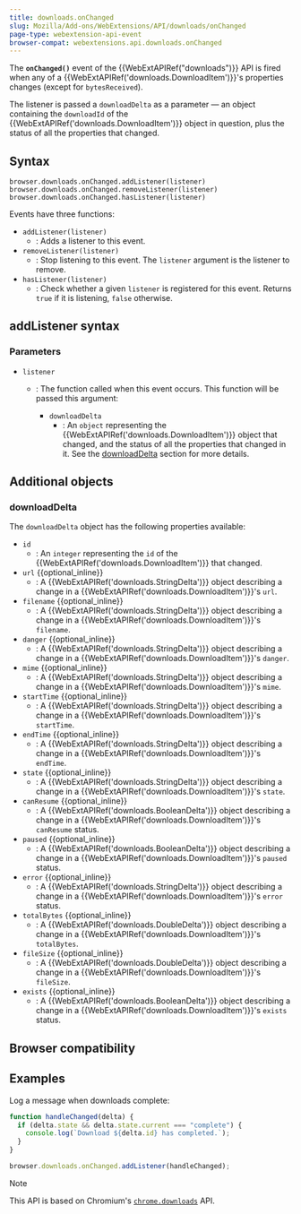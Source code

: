 ```yaml
---
title: downloads.onChanged
slug: Mozilla/Add-ons/WebExtensions/API/downloads/onChanged
page-type: webextension-api-event
browser-compat: webextensions.api.downloads.onChanged
---
```




The **`onChanged()`** event of the {{WebExtAPIRef("downloads")}} API is fired when any of a {{WebExtAPIRef('downloads.DownloadItem')}}'s properties changes (except for `bytesReceived`).

The listener is passed a `downloadDelta` as a parameter — an object containing the `downloadId` of the {{WebExtAPIRef('downloads.DownloadItem')}} object in question, plus the status of all the properties that changed.

## Syntax

```js-nolint
browser.downloads.onChanged.addListener(listener)
browser.downloads.onChanged.removeListener(listener)
browser.downloads.onChanged.hasListener(listener)
```

Events have three functions:

- `addListener(listener)`
  - : Adds a listener to this event.
- `removeListener(listener)`
  - : Stop listening to this event. The `listener` argument is the listener to remove.
- `hasListener(listener)`
  - : Check whether a given `listener` is registered for this event. Returns `true` if it is listening, `false` otherwise.

## addListener syntax

### Parameters

- `listener`

  - : The function called when this event occurs. This function will be passed this argument:

    - `downloadDelta`
      - : An `object` representing the {{WebExtAPIRef('downloads.DownloadItem')}} object that changed, and the status of all the properties that changed in it. See the [downloadDelta](#downloaddelta_2) section for more details.

## Additional objects

### downloadDelta

The `downloadDelta` object has the following properties available:

- `id`
  - : An `integer` representing the `id` of the {{WebExtAPIRef('downloads.DownloadItem')}} that changed.
- `url` {{optional_inline}}
  - : A {{WebExtAPIRef('downloads.StringDelta')}} object describing a change in a {{WebExtAPIRef('downloads.DownloadItem')}}'s `url`.
- `filename` {{optional_inline}}
  - : A {{WebExtAPIRef('downloads.StringDelta')}} object describing a change in a {{WebExtAPIRef('downloads.DownloadItem')}}'s `filename`.
- `danger` {{optional_inline}}
  - : A {{WebExtAPIRef('downloads.StringDelta')}} object describing a change in a {{WebExtAPIRef('downloads.DownloadItem')}}'s `danger`.
- `mime` {{optional_inline}}
  - : A {{WebExtAPIRef('downloads.StringDelta')}} object describing a change in a {{WebExtAPIRef('downloads.DownloadItem')}}'s `mime`.
- `startTime` {{optional_inline}}
  - : A {{WebExtAPIRef('downloads.StringDelta')}} object describing a change in a {{WebExtAPIRef('downloads.DownloadItem')}}'s `startTime`.
- `endTime` {{optional_inline}}
  - : A {{WebExtAPIRef('downloads.StringDelta')}} object describing a change in a {{WebExtAPIRef('downloads.DownloadItem')}}'s `endTime`.
- `state` {{optional_inline}}
  - : A {{WebExtAPIRef('downloads.StringDelta')}} object describing a change in a {{WebExtAPIRef('downloads.DownloadItem')}}'s `state`.
- `canResume` {{optional_inline}}
  - : A {{WebExtAPIRef('downloads.BooleanDelta')}} object describing a change in a {{WebExtAPIRef('downloads.DownloadItem')}}'s `canResume` status.
- `paused` {{optional_inline}}
  - : A {{WebExtAPIRef('downloads.BooleanDelta')}} object describing a change in a {{WebExtAPIRef('downloads.DownloadItem')}}'s `paused` status.
- `error` {{optional_inline}}
  - : A {{WebExtAPIRef('downloads.StringDelta')}} object describing a change in a {{WebExtAPIRef('downloads.DownloadItem')}}'s `error` status.
- `totalBytes` {{optional_inline}}
  - : A {{WebExtAPIRef('downloads.DoubleDelta')}} object describing a change in a {{WebExtAPIRef('downloads.DownloadItem')}}'s `totalBytes`.
- `fileSize` {{optional_inline}}
  - : A {{WebExtAPIRef('downloads.DoubleDelta')}} object describing a change in a {{WebExtAPIRef('downloads.DownloadItem')}}'s `fileSize`.
- `exists` {{optional_inline}}
  - : A {{WebExtAPIRef('downloads.BooleanDelta')}} object describing a change in a {{WebExtAPIRef('downloads.DownloadItem')}}'s `exists` status.

## Browser compatibility



## Examples

Log a message when downloads complete:

```js
function handleChanged(delta) {
  if (delta.state && delta.state.current === "complete") {
    console.log(`Download ${delta.id} has completed.`);
  }
}

browser.downloads.onChanged.addListener(handleChanged);
```



> [!NOTE]
> This API is based on Chromium's [`chrome.downloads`](https://developer.chrome.com/docs/extensions/reference/api/downloads#event-onChanged) API.

<!--
// Copyright 2015 The Chromium Authors. All rights reserved.
//
// Redistribution and use in source and binary forms, with or without
// modification, are permitted provided that the following conditions are
// met:
//
//    * Redistributions of source code must retain the above copyright
// notice, this list of conditions and the following disclaimer.
//    * Redistributions in binary form must reproduce the above
// copyright notice, this list of conditions and the following disclaimer
// in the documentation and/or other materials provided with the
// distribution.
//    * Neither the name of Google Inc. nor the names of its
// contributors may be used to endorse or promote products derived from
// this software without specific prior written permission.
//
// THIS SOFTWARE IS PROVIDED BY THE COPYRIGHT HOLDERS AND CONTRIBUTORS
// "AS IS" AND ANY EXPRESS OR IMPLIED WARRANTIES, INCLUDING, BUT NOT
// LIMITED TO, THE IMPLIED WARRANTIES OF MERCHANTABILITY AND FITNESS FOR
// A PARTICULAR PURPOSE ARE DISCLAIMED. IN NO EVENT SHALL THE COPYRIGHT
// OWNER OR CONTRIBUTORS BE LIABLE FOR ANY DIRECT, INDIRECT, INCIDENTAL,
// SPECIAL, EXEMPLARY, OR CONSEQUENTIAL DAMAGES (INCLUDING, BUT NOT
// LIMITED TO, PROCUREMENT OF SUBSTITUTE GOODS OR SERVICES; LOSS OF USE,
// DATA, OR PROFITS; OR BUSINESS INTERRUPTION) HOWEVER CAUSED AND ON ANY
// THEORY OF LIABILITY, WHETHER IN CONTRACT, STRICT LIABILITY, OR TORT
// (INCLUDING NEGLIGENCE OR OTHERWISE) ARISING IN ANY WAY OUT OF THE USE
// OF THIS SOFTWARE, EVEN IF ADVISED OF THE POSSIBILITY OF SUCH DAMAGE.
-->
